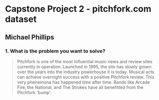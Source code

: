 # Capstone Project 2 - pitchfork.com dataset
## Michael Phillips

### 1. What is the problem you want to solve?

> Pitchfork is one of the most influential music news and review sites currently in operation. Launched in 1995, the site has 
slowly grown over the years into the industry powerhouse it is today. Musical acts can achieve overnight success with a 
positive Pitchfork review. This very phenemona has happened time after time. Bands like Arcade Fire, the National, and 
The Strokes have all benefitted from the Pitchfork 'bump'. 
